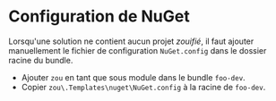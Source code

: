 # Configuration de NuGet

Lorsqu'une solution ne contient aucun projet _zouifié_, il faut ajouter
manuellement le fichier de configuration `NuGet.config` dans le dossier
racine du bundle.

* Ajouter `zou` en tant que sous module dans le bundle `foo-dev`.
* Copier `zou\.Templates\nuget\NuGet.config` à la racine de `foo-dev`.
